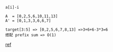 `a[i]-i`
```cpp=
A  = [0,2,5,6,10,11,13]
A' = [0,1,3,3,6,6,7]

target[3:5] => [0,2,5,6,7,8,13] =>3+6+6-3*3=6
搭配 prefix sum => O(1)
```
[ref](https://leetcode.com/problems/minimum-adjacent-swaps-for-k-consecutive-ones/solutions/987362/python-the-trick-and-related-problems/)